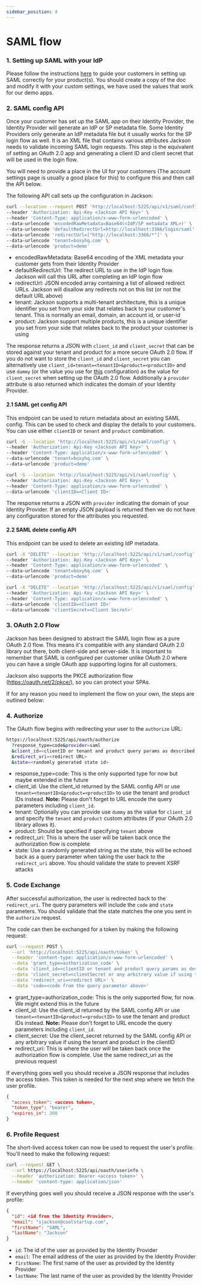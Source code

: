```yaml
---
sidebar_position: 4
---
```


# SAML flow

### 1. Setting up SAML with your IdP

Please follow the instructions [here](configure-saml-idp.md) to guide your customers in setting up SAML correctly for your product(s). You should create a copy of the doc and modify it with your custom settings, we have used the values that work for our demo apps.

### 2. SAML config API

Once your customer has set up the SAML app on their Identity Provider, the Identity Provider will generate an IdP or SP metadata file. Some Identity Providers only generate an IdP metadata file but it usually works for the SP login flow as well. It is an XML file that contains various attributes Jackson needs to validate incoming SAML login requests. This step is the equivalent of setting an OAuth 2.0 app and generating a client ID and client secret that will be used in the login flow.

You will need to provide a place in the UI for your customers (The account settings page is usually a good place for this) to configure this and then call the API below.

The following API call sets up the configuration in Jackson:

```bash
curl --location --request POST 'http://localhost:5225/api/v1/saml/config' \
--header 'Authorization: Api-Key <Jackson API Key>' \
--header 'Content-Type: application/x-www-form-urlencoded' \
--data-urlencode 'encodedRawMetadata=Base64(<IdP/SP metadata XML>)' \
--data-urlencode 'defaultRedirectUrl=http://localhost:3366/login/saml' \
--data-urlencode 'redirectUrl=["http://localhost:3366/*"]' \
--data-urlencode 'tenant=boxyhq.com' \
--data-urlencode 'product=demo'
```

- encodedRawMetadata: Base64 encoding of the XML metadata your customer gets from their Identity Provider
- defaultRedirectUrl: The redirect URL to use in the IdP login flow. Jackson will call this URL after completing an IdP login flow
- redirectUrl: JSON encoded array containing a list of allowed redirect URLs. Jackson will disallow any redirects not on this list (or not the default URL above)
- tenant: Jackson supports a multi-tenant architecture, this is a unique identifier you set from your side that relates back to your customer's tenant. This is normally an email, domain, an account id, or user-id
- product: Jackson support multiple products, this is a unique identifier you set from your side that relates back to the product your customer is using

The response returns a JSON with `client_id` and `client_secret` that can be stored against your tenant and product for a more secure OAuth 2.0 flow. If you do not want to store the `client_id` and `client_secret` you can alternatively use `client_id=tenant=<tenantID>&product=<productID>` and use `dummy` (or the value you use for [this](env-variables.md#client_secret_verifier) configuration) as the value for `client_secret` when setting up the OAuth 2.0 flow. Additionally a `provider` attribute is also returned which indicates the domain of your Identity Provider.

#### 2.1 SAML get config API

This endpoint can be used to return metadata about an existing SAML config. This can be used to check and display the details to your customers. You can use either `clientID` or `tenant` and `product` combination.

```bash
curl -G --location 'http://localhost:5225/api/v1/saml/config' \
--header 'Authorization: Api-Key <Jackson API Key>' \
--header 'Content-Type: application/x-www-form-urlencoded' \
--data-urlencode 'tenant=boxyhq.com' \
--data-urlencode 'product=demo'
```

```bash
curl -G --location 'http://localhost:5225/api/v1/saml/config' \
--header 'Authorization: Api-Key <Jackson API Key>' \
--header 'Content-Type: application/x-www-form-urlencoded' \
--data-urlencode 'clientID=<Client ID>'
```

The response returns a JSON with `provider` indicating the domain of your Identity Provider. If an empty JSON payload is returned then we do not have any configuration stored for the attributes you requested.

#### 2.2 SAML delete config API

This endpoint can be used to delete an existing IdP metadata.

```bash
curl -X "DELETE" --location 'http://localhost:5225/api/v1/saml/config' \
--header 'Authorization: Api-Key <Jackson API Key>' \
--header 'Content-Type: application/x-www-form-urlencoded' \
--data-urlencode 'tenant=boxyhq.com' \
--data-urlencode 'product=demo'
```

```bash
curl -X "DELETE" --location 'http://localhost:5225/api/v1/saml/config' \
--header 'Authorization: Api-Key <Jackson API Key>' \
--header 'Content-Type: application/x-www-form-urlencoded' \
--data-urlencode 'clientID=<Client ID>'
--data-urlencode 'clientSecret=<Client Secret>'
```

### 3. OAuth 2.0 Flow

Jackson has been designed to abstract the SAML login flow as a pure OAuth 2.0 flow. This means it's compatible with any standard OAuth 2.0 library out there, both client-side and server-side. It is important to remember that SAML is configured per customer unlike OAuth 2.0 where you can have a single OAuth app supporting logins for all customers.

Jackson also supports the PKCE authorization flow (<https://oauth.net/2/pkce/>), so you can protect your SPAs.

If for any reason you need to implement the flow on your own, the steps are outlined below:

### 4. Authorize

The OAuth flow begins with redirecting your user to the `authorize` URL:

```bash
https://localhost:5225/api/oauth/authorize
  ?response_type=code&provider=saml
  &client_id=<clientID or tenant and product query params as described in the SAML config API section above>
  &redirect_uri=<redirect URL>
  &state=<randomly generated state id>
```

- response_type=code: This is the only supported type for now but maybe extended in the future
- client_id: Use the client_id returned by the SAML config API or use `tenant=<tenantID>&product=<productID>` to use the tenant and product IDs instead. **Note:** Please don't forget to URL encode the query parameters including `client_id`.
- tenant: Optionally you can provide use `dummy` as the value for `client_id` and specify the `tenant` and `product` custom attributes (if your OAuth 2.0 library allows it).
- product: Should be specified if specifying `tenant` above
- redirect_uri: This is where the user will be taken back once the authorization flow is complete
- state: Use a randomly generated string as the state, this will be echoed back as a query parameter when taking the user back to the `redirect_uri` above. You should validate the state to prevent XSRF attacks

### 5. Code Exchange

After successful authorization, the user is redirected back to the `redirect_uri`. The query parameters will include the `code` and `state` parameters. You should validate that the state matches the one you sent in the `authorize` request.

The code can then be exchanged for a token by making the following request:

```bash
curl --request POST \
  --url 'http://localhost:5225/api/oauth/token' \
  --header 'content-type: application/x-www-form-urlencoded' \
  --data 'grant_type=authorization_code' \
  --data 'client_id=<clientID or tenant and product query params as described in the SAML config API section above>' \
  --data 'client_secret=<clientSecret or any arbitrary value if using the tenant and product in the clientID>' \
  --data 'redirect_uri=<redirect URL>' \
  --data 'code=<code from the query parameter above>'
```

- grant_type=authorization_code: This is the only supported flow, for now. We might extend this in the future
- client_id: Use the client_id returned by the SAML config API or use `tenant=<tenantID>&product=<productID>` to use the tenant and product IDs instead. **Note:** Please don't forget to URL encode the query parameters including `client_id`.
- client_secret: Use the client_secret returned by the SAML config API or any arbitrary value if using the tenant and product in the clientID
- redirect_uri: This is where the user will be taken back once the authorization flow is complete. Use the same redirect_uri as the previous request

If everything goes well you should receive a JSON response that includes the access token. This token is needed for the next step where we fetch the user profile.

```json
{
  "access_token": <access token>,
  "token_type": "bearer",
  "expires_in": 300
}
```

### 6. Profile Request

The short-lived access token can now be used to request the user's profile. You'll need to make the following request:

```bash
curl --request GET \
  --url https://localhost:5225/api/oauth/userinfo \
  --header 'authorization: Bearer <access token>' \
  --header 'content-type: application/json'
```

If everything goes well you should receive a JSON response with the user's profile:

```json
{
  "id": <id from the Identity Provider>,
  "email": "sjackson@coolstartup.com",
  "firstName": "SAML",
  "lastName": "Jackson"
}
```

- `id`: The id of the user as provided by the Identity Provider
- `email`: The email address of the user as provided by the Identity Provider
- `firstName`: The first name of the user as provided by the Identity Provider
- `lastName`: The last name of the user as provided by the Identity Provider
